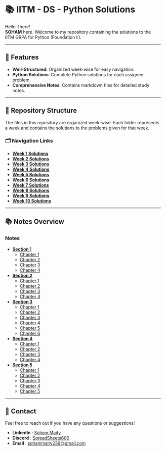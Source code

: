 # 📚 IITM - DS - Python Solutions

Hello There!  
**SOHAM** here. Welcome to my repository containing the solutions to the IITM GRPA for Python (Foundation II).

---

## 📝 Features

- **Well-Structured**: Organized week-wise for easy navigation.
- **Python Solutions**: Complete Python solutions for each assigned problem.
- **Comprehensive Notes**: Contains markdown files for detailed study notes.

---

## 📁 Repository Structure

The files in this repository are organized week-wise. Each folder represents a week and contains the solutions to the problems given for that week.

### 🗂️ Navigation Links

- **[Week 1 Solutions](./Sollutions/WEEK%201/)**
- **[Week 2 Solutions](./Sollutions/WEEK%202/)**
- **[Week 3 Solutions](./Sollutions/WEEK%203/)**
- **[Week 4 Solutions](./Sollutions/WEEK%204/)**
- **[Week 5 Solutions](./Sollutions/WEEK%205/)**
- **[Week 6 Solutions](./Sollutions/WEEK%206/)**
- **[Week 7 Solutions](./Sollutions/WEEK%207/)**
- **[Week 8 Solutions](./Sollutions/WEEK%208/)**
- **[Week 9 Solutions](./Sollutions/WEEK%209/)**
- **[Week 10 Solutions](./Sollutions/WEEK%2010/)**

---

## 📚 Notes Overview

### Notes

- **[Section 1](./Notes/Section%201/)**
  - [Chapter 1](./Notes/Section%201/Chapter%201.md)
  - [Chapter 2](./Notes/Section%201/Chapter%202.md)
  - [Chapter 3](./Notes/Section%201/Chapter%203.md)
  - [Chapter 4](./Notes/Section%201/Chapter%204.md)
- **[Section 2](./Notes/Section%202/)**
  - [Chapter 1](./Notes/Section%202/Chapter%201.md)
  - [Chapter 2](./Notes/Section%202/Chapter%202.md)
  - [Chapter 3](./Notes/Section%202/Chapter%203.md)
  - [Chapter 4](./Notes/Section%202/Chapter%204.md)
- **[Section 3](./Notes/Section%203/)**
  - [Chapter 1](./Notes/Section%203/Chapter%201.md)
  - [Chapter 2](./Notes/Section%203/Chapter%202.md)
  - [Chapter 3](./Notes/Section%203/Chapter%203.md)
  - [Chapter 4](./Notes/Section%203/Chapter%204.md)
  - [Chapter 5](./Notes/Section%203/Chapter%205.md)
  - [Chapter 6](./Notes/Section%203/Chapter%206.md)
- **[Section 4](./Notes/Section%204/)**
  - [Chapter 1](./Notes/Section%204/Chapter%201.md)
  - [Chapter 2](./Notes/Section%204/Chapter%202.md)
  - [Chapter 3](./Notes/Section%204/Chapter%203.md)
  - [Chapter 4](./Notes/Section%204/Chapter%204.md)
- **[Section 5](./Notes/Section%205/)**
  - [Chapter 1](./Notes/Section%205/Chapter%201.md)
  - [Chapter 2](./Notes/Section%205/Chapter%202.md)
  - [Chapter 3](./Notes/Section%205/Chapter%203.md)
  - [Chapter 4](./Notes/Section%205/Chapter%204.md)
  - [Chapter 5](./Notes/Section%205/Chapter%205.md)

---

## 💬 Contact

Feel free to reach out if you have any questions or suggestions!

- **LinkedIn** : [Soham Maity](https://www.linkedin.com/in/soham-maity-114466218)
- **Discord** : [SpreadSheets600](https://discord.com/users/727012870683885578)
- **Email** : [sohammaity239@gmail.com](mailto:sohammaity239@gmail.com)
